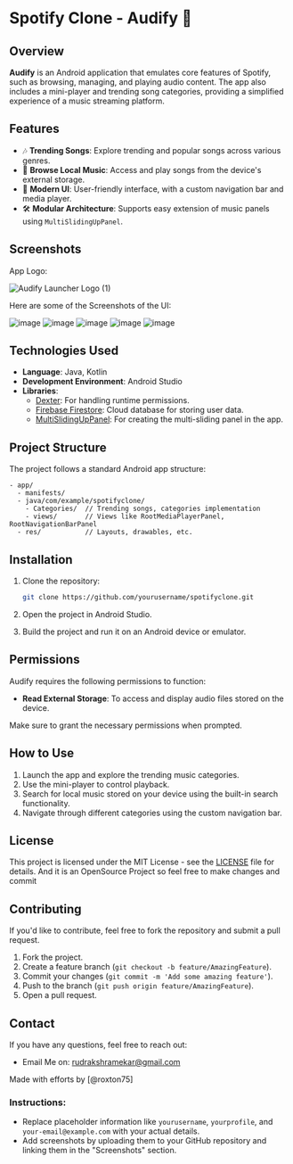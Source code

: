 # Spotify Clone - Audify 🎵

## Overview
**Audify** is an Android application that emulates core features of Spotify, such as browsing, managing, and playing audio content. The app also includes a mini-player and trending song categories, providing a simplified experience of a music streaming platform.

## Features
- 🎶 **Trending Songs**: Explore trending and popular songs across various genres.
- 📂 **Browse Local Music**: Access and play songs from the device's external storage.
- 📱 **Modern UI**: User-friendly interface, with a custom navigation bar and media player.
- 🛠️ **Modular Architecture**: Supports easy extension of music panels using `MultiSlidingUpPanel`.

## Screenshots
App Logo:

![Audify Launcher Logo  (1)](https://github.com/user-attachments/assets/b0f246c1-ccf8-49fe-bc38-8560feaf50e3)

Here are some of the Screenshots of the UI:

![image](https://github.com/user-attachments/assets/36cd87d0-4a3f-4920-9c23-0ab9a9a3edf5)
![image](https://github.com/user-attachments/assets/0dba0d28-817e-4e35-8c30-413724af892c)
![image](https://github.com/user-attachments/assets/daac2e87-7130-472a-bd32-02baea088020)
![image](https://github.com/user-attachments/assets/70e2892f-1454-4113-9329-bab15deeb0f5)
![image](https://github.com/user-attachments/assets/88e3de9b-83b9-4e7c-a5d9-fed4b0197e43)




## Technologies Used
- **Language**: Java, Kotlin
- **Development Environment**: Android Studio
- **Libraries**:
  - [Dexter](https://github.com/Karumi/Dexter): For handling runtime permissions.
  - [Firebase Firestore](https://firebase.google.com/docs/firestore): Cloud database for storing user data.
  - [MultiSlidingUpPanel](https://github.com/realgearinc/multi-sliding-up-panel): For creating the multi-sliding panel in the app.

## Project Structure
The project follows a standard Android app structure:
```
- app/
  - manifests/
  - java/com/example/spotifyclone/
    - Categories/  // Trending songs, categories implementation
    - views/       // Views like RootMediaPlayerPanel, RootNavigationBarPanel
  - res/           // Layouts, drawables, etc.
```

## Installation

1. Clone the repository:
   ```bash
   git clone https://github.com/yourusername/spotifyclone.git
   ```
   
2. Open the project in Android Studio.
   
3. Build the project and run it on an Android device or emulator.

## Permissions
Audify requires the following permissions to function:
- **Read External Storage**: To access and display audio files stored on the device.
  
Make sure to grant the necessary permissions when prompted.

## How to Use

1. Launch the app and explore the trending music categories.
2. Use the mini-player to control playback.
3. Search for local music stored on your device using the built-in search functionality.
4. Navigate through different categories using the custom navigation bar.

## License
This project is licensed under the MIT License - see the [LICENSE](LICENSE) file for details.
And it is an OpenSource Project so feel free to make changes and commit

## Contributing
If you'd like to contribute, feel free to fork the repository and submit a pull request.

1. Fork the project.
2. Create a feature branch (`git checkout -b feature/AmazingFeature`).
3. Commit your changes (`git commit -m 'Add some amazing feature'`).
4. Push to the branch (`git push origin feature/AmazingFeature`).
5. Open a pull request.

## Contact
If you have any questions, feel free to reach out:

- Email Me on: [rudrakshramekar@gmail.com](mailto:your-email@example.com)

Made with efforts by [@roxton75]

### Instructions:

- Replace placeholder information like `yourusername`, `yourprofile`, and `your-email@example.com` with your actual details.
- Add screenshots by uploading them to your GitHub repository and linking them in the "Screenshots" section.
